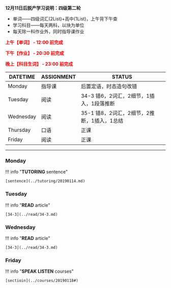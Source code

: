 **12月11日后脱产学习说明：四级第二轮**

* 单词——四级词汇(2List)+高中(1List)，上午背下午查
* 学习科目——每天两科，以块为单位
* 每天除一科作业外，同时指导课作业

**<font color='red'>上午【单词】 - 12:00 前完成</font>**

**<font color='red'>下午【作业】 - 20:30 前完成</font>**

**<font color='red'>晚上【科目生词】 - 23:00 前完成</font>**

DATETIME |  ASSIGNMENT | STATUS
------------ | ------------- | -------------
Monday | 指导课 | 后置定语，时态造句改错
Tuesday | 阅读 | 34-3 错6，2词汇，2细节，1插入，1段落推断
Wednesday | 阅读 | 35-1 错8，2词汇，2细节，2推断，1插入，1总结
Thursday | 口语 | 正课
Friday | 阅读 | 正课

----

### Monday

!!! info "**TUTORING** sentence"
    
    [sentence](../tutoring/20190114.md)
    
### Tuesday

!!! info "**READ** article"
    
    [34-3](../read/34-3.md)
    
### Wednesday

!!! info "**READ** article"
    
    [34-3](../read/34-3.md)
        
### Friday

!!! info "**SPEAK LISTEN** courses"
    
    [sectioin](../courses/20190118#)
    